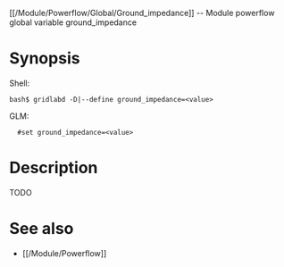 [[/Module/Powerflow/Global/Ground_impedance]] -- Module powerflow global variable ground_impedance

# Synopsis
Shell:
~~~
bash$ gridlabd -D|--define ground_impedance=<value>
~~~
GLM:
~~~
  #set ground_impedance=<value>
~~~

# Description

TODO

# See also
* [[/Module/Powerflow]]
